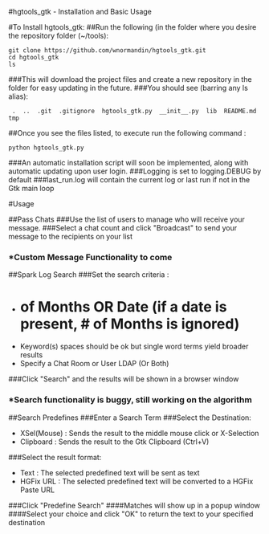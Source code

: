 #hgtools_gtk - Installation and Basic Usage

#To Install hgtools_gtk:
##Run the following (in the folder where you desire the repository folder (~/tools):

```
git clone https://github.com/wnormandin/hgtools_gtk.git
cd hgtools_gtk
ls
```
###This will download the project files and create a new repository in the folder for easy updating in the future.
###You should see (barring any ls alias):

``` 
 .  ..  .git  .gitignore  hgtools_gtk.py  __init__.py  lib  README.md  tmp
```

##Once you see the files listed, to execute run the following command :

``` 
python hgtools_gtk.py
``` 
###An automatic installation script will soon be implemented, along with automatic updating upon user login. 
###Logging is set to logging.DEBUG by default
###last_run.log will contain the current log or last run if not in the Gtk main loop

#Usage

##Pass Chats
###Use the list of users to manage who will receive your message.
###Select a chat count and click "Broadcast" to send your message to the recipients on your list
### *Custom Message Functionality to come

##Spark Log Search
###Set the search criteria :
- # of Months OR Date (if a date is present, # of Months is ignored)
- Keyword(s) spaces should be ok but single word terms yield broader results
- Specify a Chat Room or User LDAP (Or Both)

###Click "Search" and the results will be shown in a browser window
### *Search functionality is buggy, still working on the algorithm

##Search Predefines
###Enter a Search Term
###Select the Destination:
- XSel(Mouse) : Sends the result to the middle mouse click or X-Selection
- Clipboard : Sends the result to the Gtk Clipboard (Ctrl+V)

###Select the result format:
- Text : The selected predefined text will be sent as text
- HGFix URL : The selected predefined text will be converted to a HGFix Paste URL

###Click "Predefine Search"
####Matches will show up in a popup window
####Select your choice and click "OK" to return the text to your specified destination


